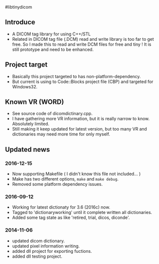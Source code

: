 #libtinydicom


## Introduce
 - A DICOM tag library for using C++/STL
 - Related in DICOM tag file (.DCM) read and write library is too far to get free. So I made this to read and write DCM files for free and tiny ! It is still prototype and need to be enhanced.

## Project target
 - Basically this project targeted to has non-platform-dependency.
 - But current is using to Code::Blocks project file (CBP) and targeted for Windows32.

## Known VR (WORD)
 - See source code of dicomdictinary.cpp.
 - I have gathering more VR information, but it is really narrow to know. Absolutely limited.
 - Still making it keep updated for latest version, but too many VR and dictionaries may need more time for only myself.

## Updated news
### 2016-12-15
 - Now supporting Makefile ( I didn't know this file not included... )
 - Make has two different options, `make` and `make debug`.
 - Removed some platform dependency issues.

### 2016-09-12
 - Working for latest dictionaty for 3.6 (2016c) now.
 - Tagged to 'dictionaryworking' until it complete written all dictionaries.
 - Added some tag state as like 'retired, trial, dicos, diconde'.

### 2014-11-06
 - updated dicom dictionary.
 - updated pixel information writing.
 - added dll project for exporting fuctions.
 - added dll testing project.